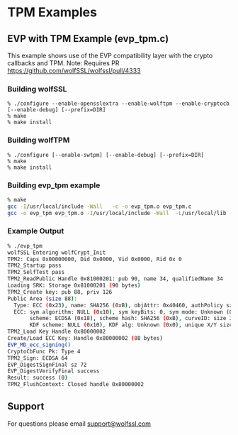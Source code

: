 # TPM Examples

## EVP with TPM Example (evp_tpm.c)

This example shows use of the EVP compatibility layer with the crypto callbacks and TPM.
Note: Requires PR https://github.com/wolfSSL/wolfssl/pull/4333

### Building wolfSSL

```
% ./configure --enable-opensslextra --enable-wolftpm --enable-cryptocb [--enable-debug] [--prefix=DIR]
% make
% make install
```

### Building wolfTPM

```
% ./configure [--enable-swtpm] [--enable-debug] [--prefix=DIR]
% make
% make install
```

### Building evp_tpm example

```sh
% make
gcc -I/usr/local/include -Wall   -c -o evp_tpm.o evp_tpm.c
gcc -o evp_tpm evp_tpm.o -I/usr/local/include -Wall  -L/usr/local/lib -lwolfssl -lwolftpm
```

### Example Output

```sh
% ./evp_tpm
wolfSSL Entering wolfCrypt_Init
TPM2: Caps 0x00000000, Did 0x0000, Vid 0x0000, Rid 0x 0
TPM2_Startup pass
TPM2_SelfTest pass
TPM2_ReadPublic Handle 0x81000201: pub 90, name 34, qualifiedName 34
Loading SRK: Storage 0x81000201 (90 bytes)
TPM2_Create key: pub 88, priv 126
Public Area (size 88):
  Type: ECC (0x23), name: SHA256 (0xB), objAttr: 0x40460, authPolicy sz: 0
  ECC: sym algorithm: NULL (0x10), sym keyBits: 0, sym mode: Unknown (0x0)
       scheme: ECDSA (0x18), scheme hash: SHA256 (0xB), curveID: size 32, 0x3
       KDF scheme: NULL (0x10), KDF alg: Unknown (0x0), unique X/Y size 32/32
TPM2_Load Key Handle 0x80000002
Create/Load ECC Key: Handle 0x80000002 (88 bytes)
EVP_MD_ecc_signing()
CryptoCbFunc Pk: Type 4
TPM2_Sign: ECDSA 64
EVP_DigestSignFinal sz 72
EVP_DigestVerifyFinal success
Result: success (0)
TPM2_FlushContext: Closed handle 0x80000002
```

## Support

For questions please email support@wolfssl.com

